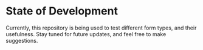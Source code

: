 # State of Development
Currently, this repository is being used to test different form types, and their usefulness. Stay tuned for future updates, and feel free to make suggestions.
